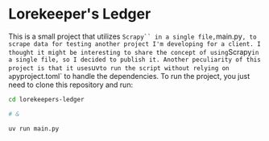 # Lorekeeper's Ledger

This is a small project that utilizes `Scrapy`` in a single file,`main.py`, to scrape data for testing another project I'm developing for a client. I thought it might be interesting to share the concept of using`Scrapy`in a single file, so I decided to publish it.
Another peculiarity of this project is that it uses`uv`to run the script without relying on a`pyproject.toml` to handle the dependencies.
To run the project, you just need to clone this repository and run:

```bash
cd lorekeepers-ledger

# &

uv run main.py
```

